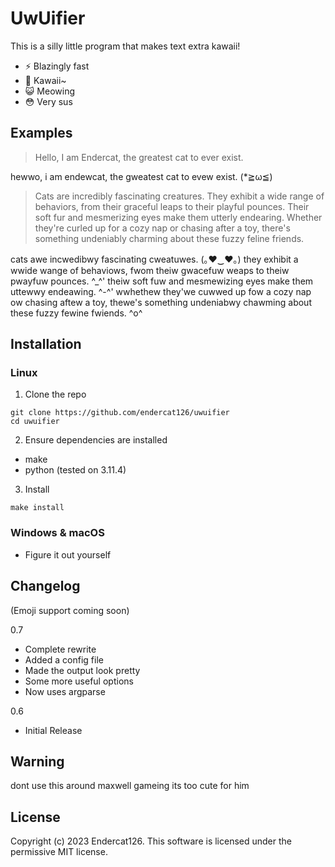 # UwUifier
This is a silly little program that makes text extra kawaii!

- ⚡ Blazingly fast
- 🌸 Kawaii~
- 😺 Meowing
- 😳 Very sus

## Examples
> Hello, I am Endercat, the greatest cat to ever exist.

hewwo, i am endewcat, the gweatest cat to evew exist. (*≧ω≦)

> Cats are incredibly fascinating creatures. They exhibit a wide range of behaviors, from their graceful leaps to their playful pounces. Their soft fur and mesmerizing eyes make them utterly endearing. Whether they're curled up for a cozy nap or chasing after a toy, there's something undeniably charming about these fuzzy feline friends.

cats awe incwedibwy fascinating cweatuwes. (｡♥‿♥｡) they exhibit a wwide wange of behaviows, fwom theiw gwacefuw weaps to theiw pwayfuw pounces. ^_^' theiw soft fuw and mesmewizing eyes make them uttewwy endeawing. ^-^' wwhethew they'we cuwwed up fow a cozy nap ow chasing aftew a toy, thewe's something undeniabwy chawming about these fuzzy fewine fwiends. ^o^

## Installation

### Linux
1. Clone the repo

```
git clone https://github.com/endercat126/uwuifier
cd uwuifier
```

2. Ensure dependencies are installed
- make
- python (tested on 3.11.4)

3. Install
```
make install
```

### Windows & macOS
- Figure it out yourself


## Changelog
(Emoji support coming soon)

0.7
- Complete rewrite
- Added a config file
- Made the output look pretty
- Some more useful options
- Now uses argparse

0.6
- Initial Release


## Warning
dont use this around maxwell gameing its too cute for him

## License
Copyright (c) 2023 Endercat126. This software is licensed under the permissive MIT license.
